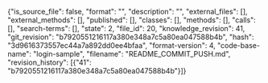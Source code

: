 {"is_source_file": false, "format": "", "description": "", "external_files": [], "external_methods": [], "published": [], "classes": [], "methods": [], "calls": [], "search-terms": [], "state": 2, "file_id": 20, "knowledge_revision": 41, "git_revision": "b7920551216117a380e348a7c5a80ea047588b4b", "hash": "3d9616373557ec44a7a892dd0ee4bfaa", "format-version": 4, "code-base-name": "login-sample", "filename": "README_COMMIT_PUSH.md", "revision_history": [{"41": "b7920551216117a380e348a7c5a80ea047588b4b"}]}